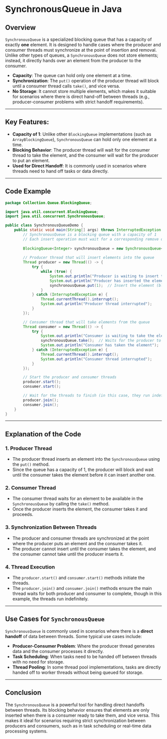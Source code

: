 # SynchronousQueue in Java

## Overview

`SynchronousQueue` is a specialized blocking queue that has a capacity of exactly **one** element. It is designed to handle cases where the producer and consumer threads must synchronize at the point of insertion and removal. Unlike other types of queues, a `SynchronousQueue` does not store elements; instead, it directly hands over an element from the producer to the consumer.

- **Capacity**: The queue can hold only one element at a time.
- **Synchronization**: The `put()` operation of the producer thread will block until a consumer thread calls `take()`, and vice versa.
- **No Storage**: It cannot store multiple elements, which makes it suitable for scenarios where there is direct hand-off between threads (e.g., producer-consumer problems with strict handoff requirements).

---

## Key Features:

- **Capacity of 1**: Unlike other `BlockingQueue` implementations (such as `ArrayBlockingQueue`), `SynchronousQueue` can hold only one element at a time.
- **Blocking Behavior**: The producer thread will wait for the consumer thread to take the element, and the consumer will wait for the producer to put an element.
- **Used for Direct Handoff**: It is commonly used in scenarios where threads need to hand off tasks or data directly.

---

## Code Example

```java
package Collection.Queue.BlockingQueue;

import java.util.concurrent.BlockingQueue;
import java.util.concurrent.SynchronousQueue;

public class SynchronousQueueDemo {
    public static void main(String[] args) throws InterruptedException {
        // SynchronousQueue is a blocking queue with a capacity of 1
        // Each insert operation must wait for a corresponding remove operation, and vice versa
        
        BlockingQueue<Integer> synchronousQueue = new SynchronousQueue<>();
        
        // Producer thread that will insert elements into the queue
        Thread producer = new Thread(() -> {
            try {
                while (true) {
                    System.out.println("Producer is waiting to insert the element");
                    System.out.println("Producer has inserted the element");
                    synchronousQueue.put(1);  // Insert the element (blocks until the consumer takes it)
                }
            } catch (InterruptedException e) {
                Thread.currentThread().interrupt();
                System.out.println("Producer thread interrupted");
            }
        });

        // Consumer thread that will take elements from the queue
        Thread consumer = new Thread(() -> {
            try {
                System.out.println("Consumer is waiting to take the element");
                synchronousQueue.take();  // Waits for the producer to insert an element
                System.out.println("Consumer has taken the element");
            } catch (InterruptedException e) {
                Thread.currentThread().interrupt();
                System.out.println("Consumer thread interrupted");
            }
        });

        // Start the producer and consumer threads
        producer.start();
        consumer.start();

        // Wait for the threads to finish (in this case, they run indefinitely)
        producer.join();
        consumer.join();
    }
}
```

---

## Explanation of the Code

### 1. **Producer Thread**
   - The producer thread inserts an element into the `SynchronousQueue` using the `put()` method.
   - Since the queue has a capacity of 1, the producer will block and wait until the consumer takes the element before it can insert another one.

### 2. **Consumer Thread**
   - The consumer thread waits for an element to be available in the `SynchronousQueue` by calling the `take()` method.
   - Once the producer inserts the element, the consumer takes it and proceeds.

### 3. **Synchronization Between Threads**
   - The producer and consumer threads are synchronized at the point where the producer puts an element and the consumer takes it.
   - The producer cannot insert until the consumer takes the element, and the consumer cannot take until the producer inserts it.

### 4. **Thread Execution**
   - The `producer.start()` and `consumer.start()` methods initiate the threads.
   - The `producer.join()` and `consumer.join()` methods ensure the main thread waits for both producer and consumer to complete, though in this example, the threads run indefinitely.

---

## Use Cases for `SynchronousQueue`

`SynchronousQueue` is commonly used in scenarios where there is a **direct handoff** of data between threads. Some typical use cases include:
- **Producer-Consumer Problem**: Where the producer thread generates data and the consumer processes it directly.
- **Task Scheduling**: When tasks need to be handed off between threads with no need for storage.
- **Thread Pooling**: In some thread pool implementations, tasks are directly handed off to worker threads without being queued for storage.

---

## Conclusion

The `SynchronousQueue` is a powerful tool for handling direct handoffs between threads. Its blocking behavior ensures that elements are only inserted when there is a consumer ready to take them, and vice versa. This makes it ideal for scenarios requiring strict synchronization between producers and consumers, such as in task scheduling or real-time data processing systems.

